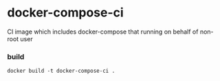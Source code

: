# docker-compose-ci
CI image which includes docker-compose that running on behalf of non-root user


### build
```
docker build -t docker-compose-ci .
```
